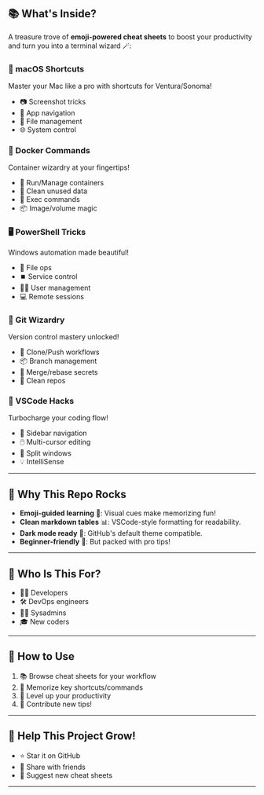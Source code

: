 ## 📚 What's Inside?

A treasure trove of **emoji-powered cheat sheets** to boost your productivity and turn you into a terminal wizard 🪄:

### 🧪 macOS Shortcuts

Master your Mac like a pro with shortcuts for Ventura/Sonoma!

- 📷 Screenshot tricks
- 🚀 App navigation
- 💾 File management
- 🌐 System control

### 🐳 Docker Commands

Container wizardry at your fingertips!

- 🚀 Run/Manage containers
- 🧹 Clean unused data
- 💬 Exec commands
- 📦 Image/volume magic

### 🖥️ PowerShell Tricks

Windows automation made beautiful!

- 📁 File ops
- ⏹️ Service control
- 👨‍💻 User management
- 💻 Remote sessions

### 🔧 Git Wizardry

Version control mastery unlocked!

- 🧬 Clone/Push workflows
- 📦 Branch management
- 🔄 Merge/rebase secrets
- 🧼 Clean repos

### 🚀 VSCode Hacks

Turbocharge your coding flow!

- 🧭 Sidebar navigation
- 🖱️ Multi-cursor editing
- 🗽 Split windows
- 💡 IntelliSense

---

## 🌟 Why This Repo Rocks

- **Emoji-guided learning** 🎨: Visual cues make memorizing fun!
- **Clean markdown tables** 📊: VSCode-style formatting for readability.
- **Dark mode ready** 🌙: GitHub's default theme compatible.
- **Beginner-friendly** 👶: But packed with pro tips!

---

## 👥 Who Is This For?

- 🧑‍💻 Developers
- 🛠️ DevOps engineers
- 🧑‍💼 Sysadmins
- 🎓 New coders

---

## 🚀 How to Use

1. 📚 Browse cheat sheets for your workflow
2. 🧠 Memorize key shortcuts/commands
3. 💪 Level up your productivity
4. 🤝 Contribute new tips!

---

## 🤝 Help This Project Grow!

- ⭐ Star it on GitHub
- 🔁 Share with friends
- 🧾 Suggest new cheat sheets

---
